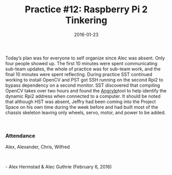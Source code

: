 ﻿---
layout: post
title: "Practice #12: Raspberry Pi 2 Tinkering"
date: 2016-01-23
categories: jekyll update
---

Today’s plan was for everyone to self organize since Alec was absent. Only four
people showed up. The first 10 minutes were spent communicating sub-team
updates, the whole of practice was for sub-team work, and the final 10 minutes
were spent reflecting. During practice SST continued working to install OpenCV
and PST got SSH running on the second Rpi2 to bypass dependency on a second
monitor. SST discovered that compiling OpenCV takes over two hours and found the
[AngryIp](http://angryip.org/)tool to help identify the dynamic Rpi2 address
when connected to a computer. It should be noted that although HST was absent,
Jeffry had been coming into the Project Space on his own time during the week
before and had built most of the chassis skeleton leaving only wheels, servo,
motor, and power to be added.

 

### Attendance

Alex, Alexander, Chris, Wilfred

 

\- Alex Hermstad & Alec Guthrie (February 6, 2016)
